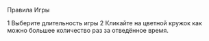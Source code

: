 Правила Игры

1 Выберите длительность игры
2 Кликайте на цветной кружок как можно большее количество раз за отведённое время.